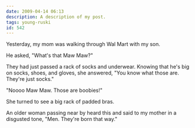 ```yaml
---
date: 2009-04-14 06:13
description: A description of my post.
tags: young-ruski
id: 542
---
```

Yesterday, my mom was walking through Wal Mart with my son.

He asked, "What's that Maw Maw?"

They had just passed a rack of socks and underwear.  Knowing that he's big on socks, shoes, and gloves, she answered, "You know what those are.  They're just socks."
<!--more-->
"Noooo Maw Maw.  Those are boobies!"

She turned to see a big rack of padded bras.

An older woman passing near by heard this and said to my mother in a disgusted tone, "Men.  They're born that way."
